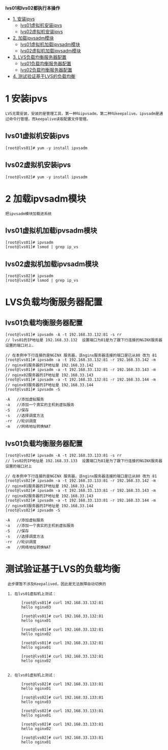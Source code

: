 **lvs01和lvs02都执行本操作**

* [1. 安装ipvs](#1-安装ipvs)
  * [lvs01虚拟机安装ipvs](#lvs01虚拟机安装ipvs)
  * [lvs02虚拟机安装ipvs](#lvs01虚拟机安装ipvs)
* [2. 加载ipvsadm模块](#2-加载ipvsadm模块)
  * [lvs01虚拟机加载ipvsadm模块](#lvs01虚拟机加载ipvsadm模块) 
  * [lvs02虚拟机加载ipvsadm模块](#lvs02虚拟机加载ipvsadm模块) 
* [3. LVS负载均衡服务器配置](#LVS负载均衡服务器配置)
  * [lvs01负载均衡服务器配置](#lvs01负载均衡服务器配置)
  * [lvs02负载均衡服务器配置](#lvs02负载均衡服务器配置)  
* [4. 测试验证基于LVS的负载均衡](#测试验证基于LVS的负载均衡)
# 1 安装ipvs

    LVS无需安装，安装的是管理工具，第一种叫ipvsadm，第二种叫keepalive。ipvsadm是通过命令行管理，而keepalive读取配置文件管理。
  
## lvs01虚拟机安装ipvs

    [root@lvs01]# yum -y install ipvsadm
   
## lvs02虚拟机安装ipvs

    [root@lvs02]# yum -y install ipvsadm

# 2 加载ipvsadm模块

    把ipvsadm模块加载进系统

## lvs01虚拟机加载ipvsadm模块

    [root@lvs01]# ipvsadm
    [root@lvs01]# lsmod | grep ip_vs
    
## lvs02虚拟机加载ipvsadm模块
    
    [root@lvs02]# ipvsadm
    [root@lvs02]# lsmod | grep ip_vs

# LVS负载均衡服务器配置

## lvs01负载均衡服务器配置

    [root@lvs01]# ipvsadm -A -t 192.168.33.132:81 -s rr                    // lvs01的IP地址是 192.168.33.132  设置端口为81是为了跟下行连接的NGINX服务器设置的端口对上，
                                                                           // 在本例中下行连接的是NGINX 服务器，该nginx服务器连接的端口是已从80 改为 81
    [root@lvs01]# ipvsadm -a -t 192.168.33.132:81 -r 192.168.33.142 -m     // nginx01服务器的IP地址是 192.168.33.142
    [root@lvs01]# ipvsadm -a -t 192.168.33.132:81 -r 192.168.33.143 -m     // nginx02服务器的IP地址是 192.168.33.143
    [root@lvs01]# ipvsadm -a -t 192.168.33.132:81 -r 192.168.33.144 -m     // nginx03服务器的IP地址是 192.168.33.144
    [root@lvs01]# ipvsadm -S

    -A   //添加虚拟服务
    -a   //添加一个真实的主机到虚拟服务
    -S   //保存
    -s   //选择调度方法
    -rr  //轮训调度
    -m   //网络地址转换NAT

## lvs01负载均衡服务器配置
    
    [root@lvs02]# ipvsadm -A -t 192.168.33.133:81 -s rr                    // lvs02的IP地址是 192.168.33.133  设置端口为81是为了跟下行连接的NGINX服务器设置的端口对上
                                                                           // 在本例中下行连接的是NGINX 服务器，该nginx服务器连接的端口是已从80 改为 81
    [root@lvs02]# ipvsadm -a -t 192.168.33.133:81 -r 192.168.33.142 -m     // nginx01服务器的IP地址是 192.168.33.142
    [root@lvs02]# ipvsadm -a -t 192.168.33.133:81 -r 192.168.33.143 -m     // nginx02服务器的IP地址是 192.168.33.143
    [root@lvs02]# ipvsadm -a -t 192.168.33.133:81 -r 192.168.33.144 -m     // nginx03服务器的IP地址是 192.168.33.144
    [root@lvs02]# ipvsadm -S

    -A   //添加虚拟服务
    -a   //添加一个真实的主机到虚拟服务
    -S   //保存
    -s   //选择调度方法
    -rr  //轮训调度
    -m   //网络地址转换NAT

# 测试验证基于LVS的负载均衡

     此步骤暂不涉及Keepalived，因此是无法故障自动切换的
     
     1. 在lvs01虚拟机上测试：
     
           [root@lvs01]# curl 192.168.33.132:81
           hello nginx03

           [root@lvs01]# curl 192.168.33.132:81
           hello nginx01

           [root@lvs01]# curl 192.168.33.132:81
           hello nginx02

           [root@lvs01]# curl 192.168.33.132:81
           hello nginx01

           [root@lvs01]# curl 192.168.33.132:81
           hello nginx02


     2. 在lvs01虚拟机上测试：
     
           [root@lvs02]# curl 192.168.33.133:81
           hello nginx01

           [root@lvs02]# curl 192.168.33.133:81
           hello nginx03

           [root@lvs02]# curl 192.168.33.133:81
           hello nginx01

           [root@lvs02]# curl 192.168.33.133:81
           hello nginx02

           [root@lvs02]# curl 192.168.33.133:81
           hello nginx01




     
  
